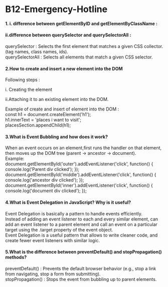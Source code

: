 # B12-Emergency-Hotline

<h4>
1.
i. difference between getElementByID and getElementByClassName :
</h4>
<h4>ii.difference between querySelector and querySelectorAll :</h4>
<p>
querySelector : Selects the first element that matches a given CSS collector.(tag names, class names, ids). <br>
querySelectorAll : Selects all elements that match a given CSS selector.
</p>

<h4>
2.How to create and insert a new element into the DOM
</h4>
<p>Following steps :</p>
<p>i. Creating the element </p>
<p>ii.Attaching it to an existing element into the DOM.</p>
<p> Example of create and insert of element into the DOM :<br>
const h1 = document.createElement('h1'); <br>
h1.innerText = 'places i want to visit'; <br>
placesSection.appendChild(h1);</p>

<h4>3.What is Event Bubbling and how does it work? </h4>
<p>
When an event occurs on an element,first runs the handler on that element, then moves up the DOM tree (parent -> ancestor -> document).<br>
Example: <br>
document.getElementById('outer').addEventListener('click', function() {
  console.log('Parent div clicked');
});
<br>
document.getElementById('middle').addEventListener('click', function() {
  console.log('ancestor div clicked');
});
<br>
document.getElementById('inner').addEventListener('click', function() {
  console.log('document div clicked');
});
<br>
</p>

<h4>4.What is Event Delegation in JavaScript? Why is it useful?</h4>
<p>Event Delegation is basically a pattern to handle events efficiently.
<br>
 Instead of adding an event listener to each and every similar element, can add an event listener to a parent element and call an event on a particular target using the .target property of the event object.
<br>
 Event Delegation is a useful pattern that allows to write cleaner code, and create fewer event listeners with similar logic.
 </p>

 <h4>5.What is the difference between preventDefault() and stopPropagation() methods?</h4>
 <p>
 preventDefault() : Prevents the default browser behavior (e.g., stop a link from navigating, stop a form from submitting).
 <br>
 stopPropagation() : Stops the event from bubbling up to parent elements.
 </p>
